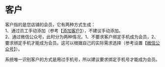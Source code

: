 # 客户

客户指的是您店铺的会员，它有两种方式生成：  
1、通过员工手动添加（参考【[添加客户](/ke-hu/tian-jia-ke-hu.md)】），不建议手动添加。  
2、通过微信公众号，此时分为两种情况，1、不要求客户绑定手机成为会员，2、要求绑定手机才能成为会员。这可以根据自己的实际需求选择（参考设置【[微信公众号](/wei-xin-he-qi-ye-wei-xin.md)】）。

系统唯一识别客户的方式是用过手机号，所以建议要求绑定手机号才能成为会员。

